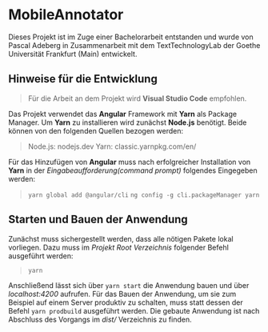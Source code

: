 # MobileAnnotator

Dieses Projekt ist im Zuge einer Bachelorarbeit entstanden und wurde von Pascal Adeberg in Zusammenarbeit mit dem TextTechnologyLab der Goethe Universität Frankfurt (Main) entwickelt.

## Hinweise für die Entwicklung

>Für die Arbeit an dem Projekt wird **Visual Studio Code** empfohlen.

Das Projekt verwendet das **Angular** Framework mit **Yarn** als Package Manager.
Um **Yarn** zu installieren wird zunächst **Node.js** benötigt. Beide können von den folgenden Quellen bezogen werden:

>Node.js: nodejs.dev
>Yarn: classic.yarnpkg.com/en/

Für das Hinzufügen von **Angular** muss nach erfolgreicher Installation von **Yarn** in der *Eingabeaufforderung(command prompt)* folgendes Eingegeben werden:

> `yarn global add @angular/cli`
> `ng config -g cli.packageManager yarn`

## Starten und Bauen der Anwendung

Zunächst muss sichergestellt werden, dass alle nötigen Pakete lokal vorliegen. Dazu muss im *Projekt Root Verzeichnis* folgender Befehl ausgeführt werden:

> `yarn`

Anschließend lässt sich über `yarn start` die Anwendung bauen und über *localhost:4200* aufrufen.
Für das Bauen der Anwendung, um sie zum Beispiel auf einem Server produktiv zu schalten, muss statt dessen der Befehl `yarn prodbuild` ausgeführt werden. Die gebaute Anwendung ist nach Abschluss des Vorgangs im *dist/* Verzeichnis zu finden.
